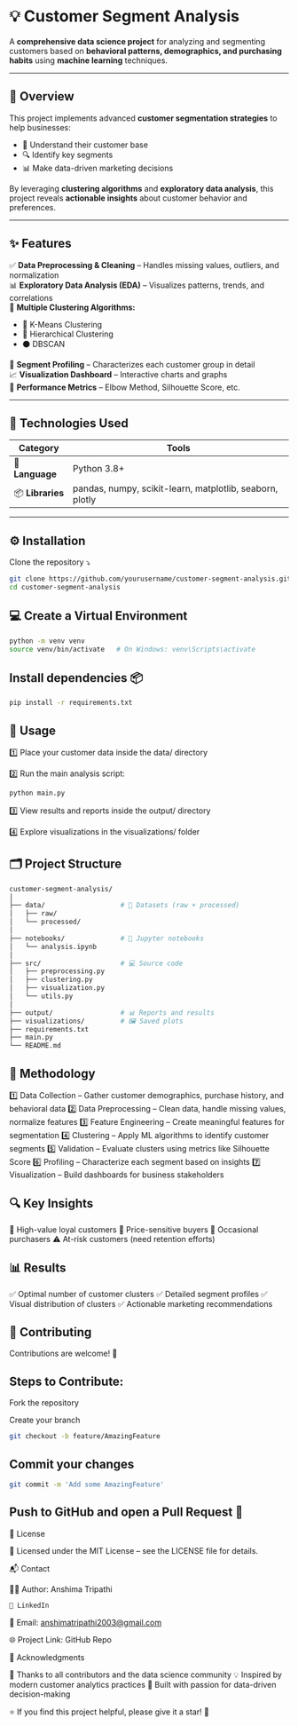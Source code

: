 # 💡 Customer Segment Analysis

A **comprehensive data science project** for analyzing and segmenting customers based on **behavioral patterns, demographics, and purchasing habits** using **machine learning** techniques.

---

## 🚀 Overview

This project implements advanced **customer segmentation strategies** to help businesses:

- 🧠 Understand their customer base  
- 🔍 Identify key segments  
- 📊 Make data-driven marketing decisions  

By leveraging **clustering algorithms** and **exploratory data analysis**, this project reveals **actionable insights** about customer behavior and preferences.

---

## ✨ Features

✅ **Data Preprocessing & Cleaning** – Handles missing values, outliers, and normalization  
📊 **Exploratory Data Analysis (EDA)** – Visualizes patterns, trends, and correlations  
🤖 **Multiple Clustering Algorithms:**
- 🔹 K-Means Clustering  
- 🔸 Hierarchical Clustering  
- ⚫ DBSCAN  

🧩 **Segment Profiling** – Characterizes each customer group in detail  
📈 **Visualization Dashboard** – Interactive charts and graphs  
🧮 **Performance Metrics** – Elbow Method, Silhouette Score, etc.

---

## 🧰 Technologies Used

| Category | Tools |
|-----------|--------|
| 🐍 **Language** | Python 3.8+ |
| 📦 **Libraries** | pandas, numpy, scikit-learn, matplotlib, seaborn, plotly |

---

## ⚙️ Installation

Clone the repository ⤵️  
```bash
git clone https://github.com/yourusername/customer-segment-analysis.git
cd customer-segment-analysis
``` 

## 💻 Create a Virtual Environment

```bash
python -m venv venv
source venv/bin/activate   # On Windows: venv\Scripts\activate
```

## Install dependencies 📦
```bash
pip install -r requirements.txt
```


## 🧪 Usage

1️⃣ Place your customer data inside the data/ directory

2️⃣ Run the main analysis script:
```bash
python main.py
```

3️⃣ View results and reports inside the output/ directory

4️⃣ Explore visualizations in the visualizations/ folder

## 🗂️ Project Structure
```bash
customer-segment-analysis/
│
├── data/                   # 📁 Datasets (raw + processed)
│   ├── raw/
│   └── processed/
│
├── notebooks/              # 📓 Jupyter notebooks
│   └── analysis.ipynb
│
├── src/                    # 💻 Source code
│   ├── preprocessing.py
│   ├── clustering.py
│   ├── visualization.py
│   └── utils.py
│
├── output/                 # 📊 Reports and results
├── visualizations/         # 🖼️ Saved plots
├── requirements.txt
├── main.py
└── README.md
```

## 🧠 Methodology

1️⃣ Data Collection – Gather customer demographics, purchase history, and behavioral data
2️⃣ Data Preprocessing – Clean data, handle missing values, normalize features
3️⃣ Feature Engineering – Create meaningful features for segmentation
4️⃣ Clustering – Apply ML algorithms to identify customer segments
5️⃣ Validation – Evaluate clusters using metrics like Silhouette Score
6️⃣ Profiling – Characterize each segment based on insights
7️⃣ Visualization – Build dashboards for business stakeholders

## 🔍 Key Insights

💎 High-value loyal customers
💸 Price-sensitive buyers
🛒 Occasional purchasers
⚠️ At-risk customers (need retention efforts)

## 📊 Results

✅ Optimal number of customer clusters
✅ Detailed segment profiles
✅ Visual distribution of clusters
✅ Actionable marketing recommendations

## 🤝 Contributing

Contributions are welcome! 💬

## Steps to Contribute:

Fork the repository

Create your branch
```bash
git checkout -b feature/AmazingFeature
```

## Commit your changes
```bash
git commit -m 'Add some AmazingFeature'
```

## Push to GitHub and open a Pull Request 🎯

📜 License

🪪 Licensed under the MIT License – see the LICENSE file for details.

📬 Contact

👩‍💻 Author: Anshima Tripathi

```bash
🔗 LinkedIn
``` 
📧 Email: anshimatripathi2003@gmail.com

🌐 Project Link: GitHub Repo

💖 Acknowledgments

🙏 Thanks to all contributors and the data science community
💡 Inspired by modern customer analytics practices
🔬 Built with passion for data-driven decision-making

⭐ If you find this project helpful, please give it a star! 🌟
